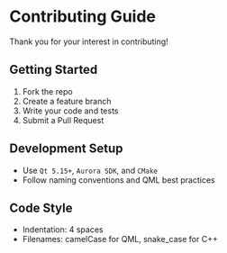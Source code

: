 # Contributing Guide

Thank you for your interest in contributing!

## Getting Started

1. Fork the repo
2. Create a feature branch
3. Write your code and tests
4. Submit a Pull Request

## Development Setup

- Use `Qt 5.15+`, `Aurora SDK`, and `CMake`
- Follow naming conventions and QML best practices

## Code Style

- Indentation: 4 spaces
- Filenames: camelCase for QML, snake_case for C++
